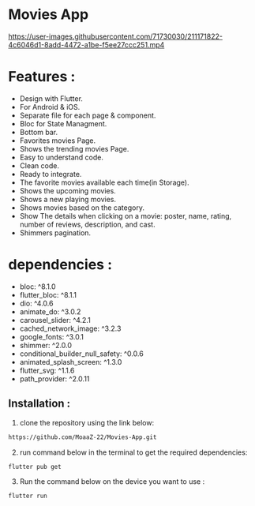 # Movies App

https://user-images.githubusercontent.com/71730030/211171822-4c6046d1-8add-4472-a1be-f5ee27ccc251.mp4

# Features :
 - Design with Flutter.
 - For Android & iOS.
 - Separate file for each page & component.
 - Bloc for State Managment.
 - Bottom bar.
 - Favorites movies Page.
 - Shows the trending movies Page.
 - Easy to understand code.
 - Clean code.
 - Ready to integrate.
 - The favorite movies available each time(in Storage).
 - Shows the upcoming movies.
 - Shows a new playing movies.
 - Shows movies based on the category.
 - Show The details when clicking on a movie: poster, name, rating, number of reviews, description, and cast.
 - Shimmers pagination.

# dependencies :

 - bloc: ^8.1.0
 - flutter_bloc: ^8.1.1
 - dio: ^4.0.6
 - animate_do: ^3.0.2
 - carousel_slider: ^4.2.1
 - cached_network_image: ^3.2.3
 - google_fonts: ^3.0.1
 - shimmer: ^2.0.0
 - conditional_builder_null_safety: ^0.0.6
 - animated_splash_screen: ^1.3.0
 - flutter_svg: ^1.1.6
 - path_provider: ^2.0.11
  
  
## Installation :

1. clone the repository using the link below:
  ```sh 
  https://github.com/MoaaZ-22/Movies-App.git
  ```
2. run command below in the terminal to get the required dependencies:
  ```sh 
  flutter pub get
  ```
3. Run the command below on the device you want to use :
  ```sh 
  flutter run
  ```
